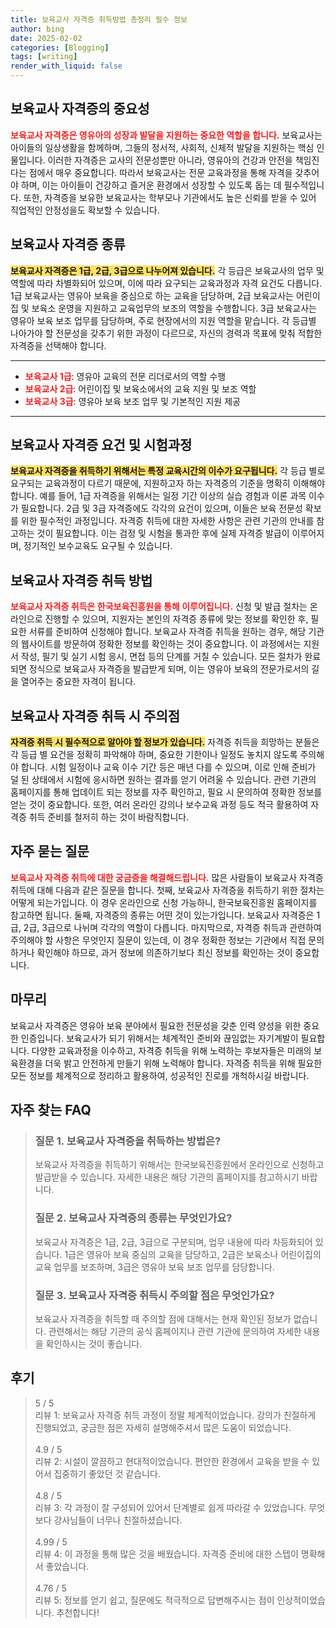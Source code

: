 ```yaml
---
title: 보육교사 자격증 취득방법 총정리 필수 정보
author: bing
date: 2025-02-02
categories: [Blogging]
tags: [writing]
render_with_liquid: false
---
```



<h2 id='보육교사_자격증의_중요성'>보육교사 자격증의 중요성</h2>

<p><b><span style="color: #ee2323;">보육교사 자격증은 영유아의 성장과 발달을 지원하는 중요한 역할을 합니다.</span></b> 보육교사는 아이들의 일상생활을 함께하며, 그들의 정서적, 사회적, 신체적 발달을 지원하는 핵심 인물입니다. 이러한 자격증은 교사의 전문성뿐만 아니라, 영유아의 건강과 안전을 책임진다는 점에서 매우 중요합니다. 따라서 보육교사는 전문 교육과정을 통해 자격을 갖추어야 하며, 이는 아이들이 건강하고 즐거운 환경에서 성장할 수 있도록 돕는 데 필수적입니다. 또한, 자격증을 보유한 보육교사는 학부모나 기관에서도 높은 신뢰를 받을 수 있어 직업적인 안정성을도 확보할 수 있습니다.</p>

<h2 id='보육교사_자격증_종류'>보육교사 자격증 종류</h2>

<p><b><span style="background-color: #ffe066;">보육교사 자격증은 1급, 2급, 3급으로 나누어져 있습니다.</span></b> 각 등급은 보육교사의 업무 및 역할에 따라 차별화되어 있으며, 이에 따라 요구되는 교육과정과 자격 요건도 다릅니다. 1급 보육교사는 영유아 보육을 중심으로 하는 교육을 담당하며, 2급 보육교사는 어린이집 및 보육소 운영을 지원하고 교육업무의 보조의 역할을 수행합니다. 3급 보육교사는 영유아 보육 보조 업무를 담당하며, 주로 현장에서의 지원 역할을 맡습니다. 각 등급별 나아가야 할 전문성을 갖추기 위한 과정이 다르므로, 자신의 경력과 목표에 맞춰 적합한 자격증을 선택해야 합니다.</p>

<hr />

<ul>
    <li><b><span style="color: #ee2323;">보육교사 1급</span></b>: 영유아 교육의 전문 리더로서의 역할 수행</li>
    <li><b><span style="color: #ee2323;">보육교사 2급</span></b>: 어린이집 및 보육소에서의 교육 지원 및 보조 역할</li>
    <li><b><span style="color: #ee2323;">보육교사 3급</span></b>: 영유아 보육 보조 업무 및 기본적인 지원 제공</li>
</ul>

<hr />

<h2 id='보육교사_자격증_요건_및_시험과정'>보육교사 자격증 요건 및 시험과정</h2>

<p><b><span style="background-color: #ffe066;">보육교사 자격증을 취득하기 위해서는 특정 교육시간의 이수가 요구됩니다.</span></b> 각 등급 별로 요구되는 교육과정이 다르기 때문에, 지원하고자 하는 자격증의 기준을 명확히 이해해야 합니다. 예를 들어, 1급 자격증을 위해서는 일정 기간 이상의 실습 경험과 이론 과목 이수가 필요합니다. 2급 및 3급 자격증에도 각각의 요건이 있으며, 이들은 보육 전문성 확보를 위한 필수적인 과정입니다. 자격증 취득에 대한 자세한 사항은 관련 기관의 안내를 참고하는 것이 필요합니다. 이는 검정 및 시험을 통과한 후에 실제 자격증 발급이 이루어지며, 정기적인 보수교육도 요구될 수 있습니다.</p>

<h2 id='보육교사_자격증_취득방법'>보육교사 자격증 취득 방법</h2>

<p><b><span style="color: #ee2323;">보육교사 자격증 취득은 한국보육진흥원을 통해 이루어집니다.</span></b> 신청 및 발급 절차는 온라인으로 진행할 수 있으며, 지원자는 본인의 자격증 종류에 맞는 정보를 확인한 후, 필요한 서류를 준비하여 신청해야 합니다. 보육교사 자격증 취득을 원하는 경우, 해당 기관의 웹사이트를 방문하여 정확한 정보를 확인하는 것이 중요합니다. 이 과정에서는 지원서 작성, 필기 및 실기 시험 응시, 면접 등의 단계를 거칠 수 있습니다. 모든 절차가 완료되면 정식으로 보육교사 자격증을 발급받게 되며, 이는 영유아 보육의 전문가로서의 길을 열어주는 중요한 자격이 됩니다.</p>

<h2 id='보육교사_자격증_취득시_주의점'>보육교사 자격증 취득 시 주의점</h2>

<p><b><span style="background-color: #ffe066;">자격증 취득 시 필수적으로 알아야 할 정보가 있습니다.</span></b> 자격증 취득을 희망하는 분들은 각 등급 별 요건을 정확히 파악해야 하며, 중요한 기한이나 일정도 놓치지 않도록 주의해야 합니다. 시험 일정이나 교육 이수 기간 등은 매년 다를 수 있으며, 이로 인해 준비가 덜 된 상태에서 시험에 응시하면 원하는 결과를 얻기 어려울 수 있습니다. 관련 기관의 홈페이지를 통해 업데이트 되는 정보를 자주 확인하고, 필요 시 문의하여 정확한 정보를 얻는 것이 중요합니다. 또한, 여러 온라인 강의나 보수교육 과정 등도 적극 활용하여 자격증 취득 준비를 철저히 하는 것이 바람직합니다.</p>

<h2 id='자주_묻는_질문'>자주 묻는 질문</h2>

<p><b><span style="color: #ee2323;">보육교사 자격증 취득에 대한 궁금증을 해결해드립니다.</span></b> 많은 사람들이 보육교사 자격증 취득에 대해 다음과 같은 질문을 합니다. 첫째, 보육교사 자격증을 취득하기 위한 절차는 어떻게 되는가입니다. 이 경우 온라인으로 신청 가능하니, 한국보육진흥원 홈페이지를 참고하면 됩니다. 둘째, 자격증의 종류는 어떤 것이 있는가입니다. 보육교사 자격증은 1급, 2급, 3급으로 나뉘며 각각의 역할이 다릅니다. 마지막으로, 자격증 취득과 관련하여 주의해야 할 사항은 무엇인지 질문이 있는데, 이 경우 정확한 정보는 기관에서 직접 문의하거나 확인해야 하므로, 과거 정보에 의존하기보다 최신 정보를 확인하는 것이 중요합니다.</p>

<h2 id='마무리'>마무리</h2>

<p>보육교사 자격증은 영유아 보육 분야에서 필요한 전문성을 갖춘 인력 양성을 위한 중요한 인증입니다. 보육교사가 되기 위해서는 체계적인 준비와 끊임없는 자기계발이 필요합니다. 다양한 교육과정을 이수하고, 자격증 취득을 위해 노력하는 후보자들은 미래의 보육환경을 더욱 밝고 안전하게 만들기 위해 노력해야 합니다. 자격증 취득을 위해 필요한 모든 정보를 체계적으로 정리하고 활용하여, 성공적인 진로를 개척하시길 바랍니다.</p>


<h2 id='자주_찾는_FAQ'>자주 찾는 FAQ</h2>
<div itemscope="" itemtype="https://schema.org/FAQPage"> 
<blockquote> 
<div itemscope="" itemprop="mainEntity" itemtype="https://schema.org/Question"> 
<h3 itemprop="name">질문 1. 보육교사 자격증을 취득하는 방법은?</h3> 
<div itemscope="" itemprop="acceptedAnswer" itemtype="https://schema.org/Answer"> 
<span itemprop="text"> 
<p>보육교사 자격증을 취득하기 위해서는 한국보육진흥원에서 온라인으로 신청하고 발급받을 수 있습니다. 자세한 내용은 해당 기관의 홈페이지를 참고하시기 바랍니다.</p> 
</span> 
</div> 
</div> 
<div itemscope="" itemprop="mainEntity" itemtype="https://schema.org/Question"> 
<h3 itemprop="name">질문 2. 보육교사 자격증의 종류는 무엇인가요?</h3> 
<div itemscope="" itemprop="acceptedAnswer" itemtype="https://schema.org/Answer"> 
<span itemprop="text"> 
<p>보육교사 자격증은 1급, 2급, 3급으로 구분되며, 업무 내용에 따라 차등화되어 있습니다. 1급은 영유아 보육 중심의 교육을 담당하고, 2급은 보육소나 어린이집의 교육 업무를 보조하며, 3급은 영유아 보육 보조 업무를 담당합니다.</p> 
</span> 
</div> 
</div> 
<div itemscope="" itemprop="mainEntity" itemtype="https://schema.org/Question"> 
<h3 itemprop="name">질문 3. 보육교사 자격증 취득시 주의할 점은 무엇인가요?</h3> 
<div itemscope="" itemprop="acceptedAnswer" itemtype="https://schema.org/Answer"> 
<span itemprop="text"> 
<p>보육교사 자격증을 취득할 때 주의할 점에 대해서는 현재 확인된 정보가 없습니다. 관련해서는 해당 기관의 공식 홈페이지나 관련 기관에 문의하여 자세한 내용을 확인하시는 것이 좋습니다.</p> 
</span> 
</div> 
</div> 
</blockquote> 
</div>
<h2 id='후기'>후기</h2>
<div itemscope itemtype="https://schema.org/Product">
  <blockquote>
  <div itemprop="review" itemscope itemtype="https://schema.org/Review">
      <div itemprop="reviewRating" itemscope itemtype="https://schema.org/Rating"> <span itemprop="ratingValue">5</span> / <span itemprop="bestRating">5</span> </div>
      <span itemprop="reviewBody">리뷰 1: 보육교사 자격증 취득 과정이 정말 체계적이었습니다. 강의가 친절하게 진행되었고, 궁금한 점은 자세히 설명해주셔서 많은 도움이 되었습니다.</span>
  </div>
  <br>
  <div itemprop="review" itemscope itemtype="https://schema.org/Review">
      <div itemprop="reviewRating" itemscope itemtype="https://schema.org/Rating"> <span itemprop="ratingValue">4.9</span> / <span itemprop="bestRating">5</span> </div>
      <span itemprop="reviewBody">리뷰 2: 시설이 깔끔하고 현대적이었습니다. 편안한 환경에서 교육을 받을 수 있어서 집중하기 좋았던 것 같습니다.</span>
  </div>
  <br>
  <div itemprop="review" itemscope itemtype="https://schema.org/Review">
      <div itemprop="reviewRating" itemscope itemtype="https://schema.org/Rating"> <span itemprop="ratingValue">4.8</span> / <span itemprop="bestRating">5</span> </div>
      <span itemprop="reviewBody">리뷰 3: 각 과정이 잘 구성되어 있어서 단계별로 쉽게 따라갈 수 있었습니다. 무엇보다 강사님들이 너무나 친절하셨습니다.</span>
  </div>
  <br>
  <div itemprop="review" itemscope itemtype="https://schema.org/Review">
      <div itemprop="reviewRating" itemscope itemtype="https://schema.org/Rating"> <span itemprop="ratingValue">4.99</span> / <span itemprop="bestRating">5</span> </div>
      <span itemprop="reviewBody">리뷰 4: 이 과정을 통해 많은 것을 배웠습니다. 자격증 준비에 대한 스텝이 명확해서 좋았습니다.</span>
  </div>
  <br>
  <div itemprop="review" itemscope itemtype="https://schema.org/Review">
      <div itemprop="reviewRating" itemscope itemtype="https://schema.org/Rating"> <span itemprop="ratingValue">4.76</span> / <span itemprop="bestRating">5</span> </div>
      <span itemprop="reviewBody">리뷰 5: 정보를 얻기 쉽고, 질문에도 적극적으로 답변해주시는 점이 인상적이었습니다. 추천합니다!</span>
  </div>
  </blockquote>
</div>
